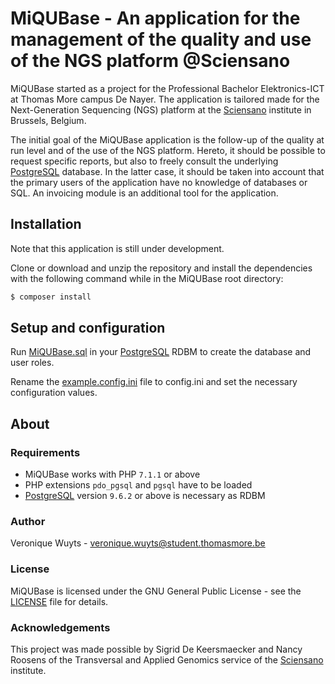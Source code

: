 # MiQUBase - An application for the management of the quality and use of the NGS platform @Sciensano

MiQUBase started as a project for the Professional Bachelor Elektronics-ICT at Thomas More campus De Nayer.
The application is tailored made for the Next-Generation Sequencing (NGS) platform at the [Sciensano](https://www.sciensano.be) institute
in Brussels, Belgium.

The initial goal of the MiQUBase application is the follow-up of the quality at run level and of the use
of the NGS platform. Hereto, it should be possible to request specific reports, but also to freely consult
the underlying [PostgreSQL](https://www.postgresql.org/) database. In the latter case, it should be taken into account that the primary
users of the application have no knowledge of databases or SQL. An invoicing module is an additional tool
for the application.

## Installation
Note that this application is still under development.

Clone or download and unzip the repository and install the dependencies with the following command
while in the MiQUBase root directory:
```bash
$ composer install
```

## Setup and configuration
Run [MiQUBase.sql](/sql/MiQUBase.sql) in your [PostgreSQL](https://www.postgresql.org/) RDBM to create
the database and user roles.

Rename the [example.config.ini](/conf/example.config.ini) file to config.ini and set the necessary
configuration values.

## About
### Requirements
- MiQUBase works with PHP `7.1.1` or above
- PHP extensions `pdo_pgsql` and `pgsql` have to be loaded
- [PostgreSQL](https://www.postgresql.org/) version `9.6.2` or above is necessary as RDBM

### Author
Veronique Wuyts - <veronique.wuyts@student.thomasmore.be>

### License
MiQUBase is licensed under the GNU General Public License - see the [LICENSE](LICENSE) file for details.

### Acknowledgements
This project was made possible by Sigrid De Keersmaecker and Nancy Roosens of the Transversal and Applied
Genomics service of the [Sciensano](https://www.sciensano.be) institute.

